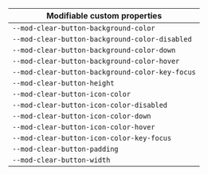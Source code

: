 | Modifiable custom properties                    |
| ----------------------------------------------- |
| `--mod-clear-button-background-color`           |
| `--mod-clear-button-background-color-disabled`  |
| `--mod-clear-button-background-color-down`      |
| `--mod-clear-button-background-color-hover`     |
| `--mod-clear-button-background-color-key-focus` |
| `--mod-clear-button-height`                     |
| `--mod-clear-button-icon-color`                 |
| `--mod-clear-button-icon-color-disabled`        |
| `--mod-clear-button-icon-color-down`            |
| `--mod-clear-button-icon-color-hover`           |
| `--mod-clear-button-icon-color-key-focus`       |
| `--mod-clear-button-padding`                    |
| `--mod-clear-button-width`                      |
